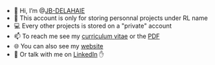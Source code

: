 - 👋 Hi, I’m @[JB-DELAHAIE](https://github.com/DELAHAIE-JB)  
- 👀 This account is only for storing personnal projects under RL name  
- 💻 Every other projects is stored on a "private" account  
- 📫 To reach me see my [curriculum vitae](https://DELAHAIE-JB.github.io/cv) or the [PDF](https://github.com/DELAHAIE-JB/cv/raw/main/pdf.pdf)  
- 🌐 You can also see my [website](https://DELAHAIE-JB.github.io/site)  
- 💬 Or talk with me on [LinkedIn](https://www.linkedin.com/in/jean-baptiste-delahaie/) ✋  
